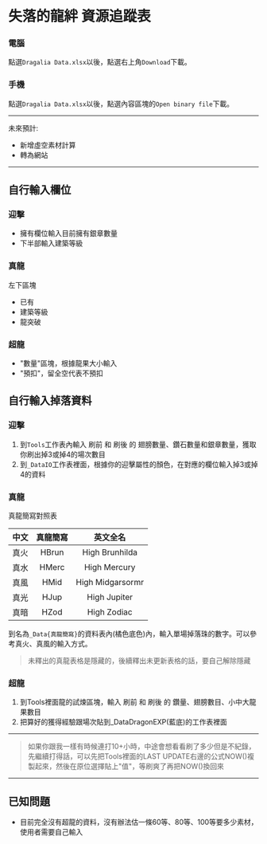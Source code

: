 # 失落的龍絆 資源追蹤表
### 電腦
點選`Dragalia Data.xlsx`以後，點選右上角`Download`下載。

### 手機
點選`Dragalia Data.xlsx`以後，點選內容區塊的`Open binary file`下載。

----

未來預計:
- 新增虛空素材計算
- 轉為網站

----

## 自行輸入欄位
### 迎擊
- 擁有欄位輸入目前擁有銀章數量
- 下半部輸入建築等級
### 真龍
左下區塊
- 已有
- 建築等級
- 龍突破
### 超龍
- "數量"區塊，根據龍果大小輸入
- "預扣"，留全空代表不預扣

## 自行輸入掉落資料
### 迎擊
1. 到`Tools`工作表內輸入 刷前 和 刷後 的 翅膀數量、鑽石數量和銀章數量，獲取你刷出掉3或掉4的場次數目
2. 到`_DataIO`工作表裡面，根據你的迎擊屬性的顏色，在對應的欄位輸入掉3或掉4的資料
### 真龍
真龍簡寫對照表

| 中文      | 真龍簡寫 | 英文全名 |
| :-: | :-: | :-: |
| 真火      | HBrun       | High Brunhilda |
| 真水   | HMerc        | High Mercury |
| 真風      | HMid       | High Midgarsormr |
| 真光   | HJup        | High Jupiter |
| 真暗      | HZod       | High Zodiac |

 到名為`_Data{真龍簡寫}`的資料表內(橘色底色)內，輸入單場掉落珠的數字。可以參考真火、真風的輸入方式。
> 未釋出的真龍表格是隱藏的，後續釋出未更新表格的話，要自己解除隱藏
### 超龍
1. 到Tools裡面龍的試煉區塊，輸入 刷前 和 刷後 的 鑽量、翅膀數目、小中大龍果數目
2. 把算好的獲得經驗跟場次貼到_DataDragonEXP(藍底)的工作表裡面

----

> 如果你跟我一樣有時候連打10+小時，中途會想看看刷了多少但是不紀錄，先繼續打得話，可以先把Tools裡面的LAST UPDATE右邊的公式NOW()複製起來，然後在原位選擇貼上"值"，等刷爽了再把NOW()換回來

----

## 已知問題
- 目前完全沒有超龍的資料，沒有辦法估一條60等、80等、100等要多少素材，使用者需要自己輸入
